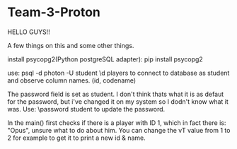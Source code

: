 # Team-3-Proton
HELLO GUYS!!

A few things on this and some other things.

install psycopg2(Python postgreSQL adapter):
pip install psycopg2

use:
psql -d photon -U student
\d players
to connect to database as student and observe column names. (id, codename)

The password field is set as student. I don't think thats what it is as defaut for the password, but i've changed it on my system so I dodn't know what it was.
Use:
\password student
to update the password.

In the main() first checks if there is a player with ID 1, which in fact there is: "Opus", unsure what to do about him. You can change the vT value from 1 to 2 for example to get it to print a new id & name.
